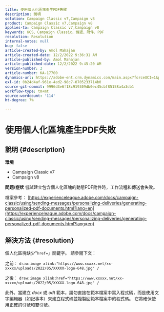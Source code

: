 ```yaml
---
title: 使用個人化區塊產生PDF失敗
description: 說明
solution: Campaign Classic v7,Campaign v8
product: Campaign Classic v7,Campaign v8
applies-to: Campaign Classic v7,Campaign v8
keywords: KCS、Campaign Classic、傳遞、附件、PDF
resolution: Resolution
internal-notes: null
bug: false
article-created-by: Amol Mahajan
article-created-date: 12/2/2022 9:36:31 AM
article-published-by: Amol Mahajan
article-published-date: 12/2/2022 9:45:20 AM
version-number: 3
article-number: KA-17700
dynamics-url: https://adobe-ent.crm.dynamics.com/main.aspx?forceUCI=1&pagetype=entityrecord&etn=knowledgearticle&id=824a27cc-2472-ed11-9561-6045bd006b4b
exl-id: 0b24d4af-961e-4ed2-98c7-0705233714b0
source-git-commit: 9996d3e6f18c919309db0ec45cbf85158a4a3db1
workflow-type: tm+mt
source-wordcount: '114'
ht-degree: 7%

---
```


# 使用個人化區塊產生PDF失敗

## 說明 {#description}

<b>環境</b>
- Campaign Classic v7
- Campaign v8



<b>問題/症狀</b>
嘗試建立包含個人化區塊的動態PDF附件時，工作流程和傳送會失敗。

檔案參考： [https://experienceleague.adobe.com/docs/campaign-classic/using/sending-messages/personalizing-deliveries/generating-personalized-pdf-documents.html?lang=en](https://experienceleague.adobe.com/docs/campaign-classic/using/sending-messages/personalizing-deliveries/generating-personalized-pdf-documents.html?lang=en)


## 解決方法 {#resolution}


個人化區塊缺少&quot;`href=`」關鍵字。 請參閱下文：

之前：
`draw:image xlink:"https://www.xxxxx.net/xx-xxxxx/uploads/2022/05/XXXXX-logo-648.jpg" /`

之後：
`draw:image xlink:href="https://www.xxxxx.net/xx-xxxxx/uploads/2022/05/XXXXX-logo-648.jpg" /`

此外，當建立 *docx* 或 *odt* 範本，請勿直接在範本檔案中寫入程式碼，而是使用文字編輯器（如記事本）來建立程式碼並複製回範本檔案中的程式碼。 它將確保使用正確的引號和雙引號。
